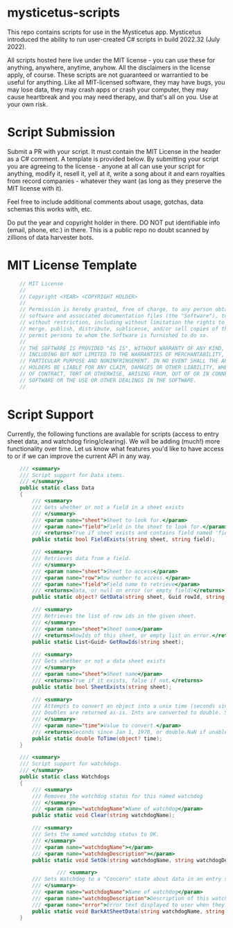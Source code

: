 # mysticetus-scripts

This repo contains scripts for use in the Mysticetus app. Mysticetus introduced the ability to run user-created C# scripts in build 2022.32 (July 2022).

All scripts hosted here live under the MIT license - you can use these for anything, anywhere, anytime, anyhow. All the disclaimers in the license apply, of course. These scripts are not guaranteed or warrantied to be useful for anything. Like all MIT-licensed software, they may have bugs, you may lose data, they may crash apps or crash your computer, they may cause heartbreak and you may need therapy, and that's all on you. Use at your own risk.

# Script Submission

Submit a PR with your script. It must contain the MIT License in the header as a C# comment. A template is provided below. By submitting your script you are agreeing to the license - anyone at all can use your script for anything, modify it, resell it, yell at it, write a song about it and earn royalties from record companies - whatever they want (as long as they preserve the MIT license with it).

Feel free to include additional comments about usage, gotchas, data schemas this works with, etc.

Do put the year and copyright holder in there. DO NOT put identifiable info (email, phone, etc.) in there. This is a public repo no doubt scanned by zillions of data harvester bots.

# MIT License Template
```csharp
    // MIT License
    //
    // Copyright <YEAR> <COPYRIGHT HOLDER>
    //
    // Permission is hereby granted, free of charge, to any person obtaining a copy of this
    // software and associated documentation files (the "Software"), to deal in the Software
    // without restriction, including without limitation the rights to use, copy, modify,
    // merge, publish, distribute, sublicense, and/or sell copies of the Software, and to
    // permit persons to whom the Software is furnished to do so.
    // 
    // THE SOFTWARE IS PROVIDED "AS IS", WITHOUT WARRANTY OF ANY KIND, EXPRESS OR IMPLIED,
    // INCLUDING BUT NOT LIMITED TO THE WARRANTIES OF MERCHANTABILITY, FITNESS FOR A
    // PARTICULAR PURPOSE AND NONINFRINGEMENT. IN NO EVENT SHALL THE AUTHORS OR COPYRIGHT
    // HOLDERS BE LIABLE FOR ANY CLAIM, DAMAGES OR OTHER LIABILITY, WHETHER IN AN ACTION
    // OF CONTRACT, TORT OR OTHERWISE, ARISING FROM, OUT OF OR IN CONNECTION WITH THE
    // SOFTWARE OR THE USE OR OTHER DEALINGS IN THE SOFTWARE.
    //
```
# Script Support
Currently, the following functions are available for scripts (access to entry sheet data, and watchdog firing/clearing). We will be adding (much!) more functionality over time. Let us know what features you'd like to have access to or if we can improve the current API in any way.
```csharp
	/// <summary>
	/// Script support for Data items.
	/// </summary>
	public static class Data
	{
		/// <summary>
		/// Gets whether or not a field in a sheet exists
		/// </summary>
		/// <param name="sheet">Sheet to look for.</param>
		/// <param name="field">Field in the sheet to look for.</param>
		/// <returns>True if sheet exists and contains field named 'field'.</returns>
		public static bool FieldExists(string sheet, string field);

		/// <summary>
		/// Retrieves data from a field. 
		/// </summary>
		/// <param name="sheet">Sheet to access</param>
		/// <param name="row">Row number to access.</param>
		/// <param name="field">Field name to retrieve</param>
		/// <returns>Data, or null on error (or empty field)</returns>
		public static object? GetData(string sheet, Guid rowId, string field);

		/// <summary>
		/// Retrieves the list of row ids in the given sheet.
		/// </summary>
		/// <param name="sheet">Sheet name</param>
		/// <returns>RowIds of this sheet, or empty list on error.</returns>
		public static List<Guid> GetRowIds(string sheet);
		
		/// <summary>
		/// Gets whether or not a data sheet exists
		/// </summary>
		/// <param name="sheet">Sheet name</param>
		/// <returns>True if it exists, false if not.</returns>
		public static bool SheetExists(string sheet);
		
		/// <summary>
		/// Attempts to convert an object into a unix time (seconds since Jan 1, 1970). Will be negative if before 1970.
		/// Doubles are returned as-is. Ints are converted to double. Strings are parsed. Anything else returns double.NaN.
		/// </summary>
		/// <param name="time">Value to convert.</param>
		/// <returns>Seconds since Jan 1, 1970, or double.NaN if unable to parse.</returns>
		public static double ToTime(object? time);
	}

	/// <summary>
	/// Script support for watchdogs.
	/// </summary>
	public static class Watchdogs
	{
		/// <summary>
		/// Removes the watchdog status for this named watchdog
		/// </summary>
		/// <param name="watchdogName">Name of watchdog</param>
		public static void Clear(string watchdogName);

		/// <summary>
		/// Sets the named watchdog status to OK.
		/// </summary>
		/// <param name="watchdogName"></param>
		/// <param name="watchdogDescription"></param>
		public static void SetOk(string watchdogName, string watchdogDescription);

                /// <summary>
		/// Sets Watchdog to a "Concern" state about data in an entry sheet.
		/// </summary>
		/// <param name="watchdogName">Name of watchdog</param>
		/// <param name="watchdogDescription">Description of this watchdog</param>
		/// <param name="error">Error text displayed to user when they click on Concern</param>
		public static void BarkAtSheetData(string watchdogName, string watchdogDescription, string error, string sheet, Guid rowId, string field);
	}
```
